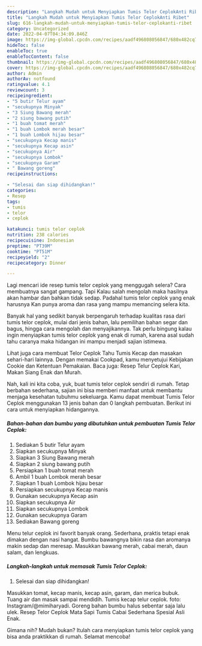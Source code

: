 ```yaml
---
description: "Langkah Mudah untuk Menyiapkan Tumis Telor CeplokAnti Ribet"
title: "Langkah Mudah untuk Menyiapkan Tumis Telor CeplokAnti Ribet"
slug: 616-langkah-mudah-untuk-menyiapkan-tumis-telor-ceplokanti-ribet
category: Uncategorized
date: 2022-04-07T04:34:09.846Z
image: https://img-global.cpcdn.com/recipes/aadf496808056847/680x482cq70/tumis-telor-ceplok-foto-resep-utama.jpg
hideToc: false
enableToc: true
enableTocContent: false
thumbnail: https://img-global.cpcdn.com/recipes/aadf496808056847/680x482cq70/tumis-telor-ceplok-foto-resep-utama.jpg
cover: https://img-global.cpcdn.com/recipes/aadf496808056847/680x482cq70/tumis-telor-ceplok-foto-resep-utama.jpg
author: Admin
authorAv: notfound
ratingvalue: 4.1
reviewcount: 3
recipeingredient:
- "5 butir Telur ayam"
- "secukupnya Minyak"
- "3 Siung Bawang merah"
- "2 siung bawang putih"
- "1 buah tomat merah"
- "1 buah Lombok merah besar"
- "1 buah Lombok hijau besar"
- "secukupnya Kecap manis"
- "secukupnya Kecap asin"
- "secukupnya Air"
- "secukupnya Lombok"
- "secukupnya Garam"
- " Bawang goreng"
recipeinstructions:

- "Selesai dan siap dihidangkan!"
categories:
- Resep
tags:
- tumis
- telor
- ceplok

katakunci: tumis telor ceplok 
nutrition: 238 calories
recipecuisine: Indonesian
preptime: "PT39M"
cooktime: "PT51M"
recipeyield: "2"
recipecategory: Dinner

---
```



Lagi mencari ide resep tumis telor ceplok yang menggugah selera? Cara membuatnya sangat gampang. Tapi Kalau salah mengolah maka hasilnya akan hambar dan bahkan tidak sedap. Padahal tumis telor ceplok yang enak harusnya Kan punya aroma dan rasa yang mampu memancing selera kita.


Banyak hal yang sedikit banyak berpengaruh terhadap kualitas rasa dari tumis telor ceplok, mulai dari jenis bahan, lalu pemilihan bahan segar dan bagus, hingga cara mengolah dan menyajikannya. Tak perlu bingung kalau ingin menyiapkan tumis telor ceplok yang enak di rumah, karena asal sudah tahu caranya maka hidangan ini mampu menjadi sajian istimewa.

Lihat juga cara membuat Telor Ceplok Tahu Tumis Kecap dan masakan sehari-hari lainnya. Dengan memakai Cookpad, kamu menyetujui Kebijakan Cookie dan Ketentuan Pemakaian. Baca juga: Resep Telur Ceplok Kari, Makan Siang Enak dan Murah.


Nah, kali ini kita coba, yuk, buat tumis telor ceplok sendiri di rumah. Tetap berbahan sederhana, sajian ini bisa memberi manfaat untuk membantu menjaga kesehatan tubuhmu sekeluarga. Kamu dapat membuat Tumis Telor Ceplok menggunakan 13 jenis bahan dan 0 langkah pembuatan. Berikut ini cara untuk menyiapkan hidangannya.

<!--inarticleads1-->

##### Bahan-bahan dan bumbu yang dibutuhkan untuk pembuatan Tumis Telor Ceplok:

1. Sediakan 5 butir Telur ayam
1. Siapkan secukupnya Minyak
1. Siapkan 3 Siung Bawang merah
1. Siapkan 2 siung bawang putih
1. Persiapkan 1 buah tomat merah
1. Ambil 1 buah Lombok merah besar
1. Siapkan 1 buah Lombok hijau besar
1. Persiapkan secukupnya Kecap manis
1. Gunakan secukupnya Kecap asin
1. Siapkan secukupnya Air
1. Siapkan secukupnya Lombok
1. Gunakan secukupnya Garam
1. Sediakan  Bawang goreng


Menu telur ceplok ini favorit banyak orang. Sederhana, praktis tetapi enak dimakan dengan nasi hangat. Bumbu bawangnya bikin rasa dan aromanya makin sedap dan meresap. Masukkan bawang merah, cabai merah, daun salam, dan lengkuas. 

<!--inarticleads2-->

##### Langkah-langkah untuk memasak Tumis Telor Ceplok:


1. Selesai dan siap dihidangkan!

Masukkan tomat, kecap manis, kecap asin, garam, dan merica bubuk. Tuang air dan masak sampai mendidih. Tumis kecap telur ceplok. foto: Instagram/@mimiharyadi. Goreng bahan bumbu halus sebentar saja lalu ulek. Resep Telor Ceplok Mata Sapi Tumis Cabai Sederhana Spesial Asli Enak. 

Gimana nih? Mudah bukan? Itulah cara menyiapkan tumis telor ceplok yang bisa anda praktikkan di rumah. Selamat mencoba!

